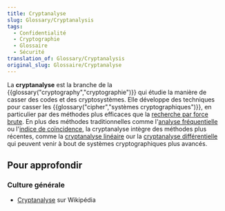 ```yaml
---
title: Cryptanalyse
slug: Glossary/Cryptanalysis
tags:
  - Confidentialité
  - Cryptographie
  - Glossaire
  - Sécurité
translation_of: Glossary/Cryptanalysis
original_slug: Glossaire/Cryptanalyse
---
```

La **cryptanalyse** est la branche de la {{glossary("cryptography","cryptographie")}} qui étudie la manière de casser des codes et des cryptosystèmes. Elle développe des techniques pour casser les {{glossary("cipher","systèmes cryptographiques")}}, en particulier par des méthodes plus efficaces que la [recherche par force brute](http://fr.wikipedia.org/wiki/Recherche_exhaustive). En plus des méthodes traditionnelles comme l'[analyse fréquentielle](http://fr.wikipedia.org/wiki/Analyse_fréquentielle) ou l'[indice de coïncidence](http://fr.wikipedia.org/wiki/Indice_de_coïncidence), la cryptanalyse intègre des méthodes plus récentes, comme la [cryptanalyse linéaire](http://fr.wikipedia.org/wiki/Cryptanalyse_linéaire) our la [cryptanalyse différentielle](http://fr.wikipedia.org/wiki/Cryptanalyse_différentielle) qui peuvent venir à bout de systèmes cryptographiques plus avancés.

## Pour approfondir

### Culture générale

- [Cryptanalyse](https://fr.wikipedia.org/wiki/Cryptanalyse) sur Wikipédia
